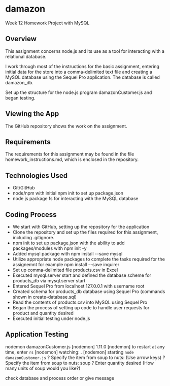 # damazon
Week 12 Homework Project with MySQL

## Overview
This assignment concerns node.js and its use as a tool for interacting with a relational database.

I work through most of the instructions for the basic assignment, entering initial data for the store into a comma-delimited text file and creating a MySQL database using the Sequel Pro application. The database is called damazon_db.

Set up the structure for the node.js program damazonCustomer.js and began testing. 

## Viewing the App
The GitHub repository shows the work on the assignment. 

## Requirements
The requirements for this assignment may be found in the file homework_instructions.md, which is enclosed in the repository. 

## Technologies Used
* Git/GitHub
* node/npm with initial npm init to set up package.json
* node.js package fs for interacting with the MySQL database

## Coding Process 
* We start with GitHub, setting up the repository for the application 
* Clone the repository and set up the files required for this assignment, including .gitignore. 
* npm init to set up package.json with the ability to add packages/modules with npm init -y
* Added mysql package with npm install --save mysql
* Utilize appropriate node packages to complete the tasks required for the assignemnt for example npm install --save inquirer
* Set up comma-delimited file products.csv in Excel 
* Executed mysql.server start and defined the database scheme for products_db   via mysql.server start
* Entered Sequel Pro from localhost 127.0.0.1 with username root
* Created schema for products_db database using Sequel Pro (commands shown in create-database.sql)
* Read the contents of products.csv into MySQL  using Sequel Pro
* Began the process of setting up code to handle user requests for product and quantity desired
* Executed initial testing under node.js
  

## Application Testing
 nodemon damazonCustomer.js
[nodemon] 1.11.0
[nodemon] to restart at any time, enter `rs`
[nodemon] watching: *.*
[nodemon] starting `node damazonCustomer.js`
? Specify the item from soup to nuts: (Use arrow keys)
? Specify the item from soup to nuts: soup
? Enter quantity desired (How many units of soup would you like?) 

check database and process order or give message
